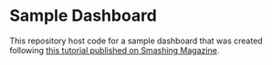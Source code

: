 # Sample Dashboard
This repository host code for a sample dashboard that was created following [this tutorial published on Smashing Magazine](https://www.smashingmagazine.com/2020/07/responsive-dashboard-angular-material-ng2-charts-schematics/).
